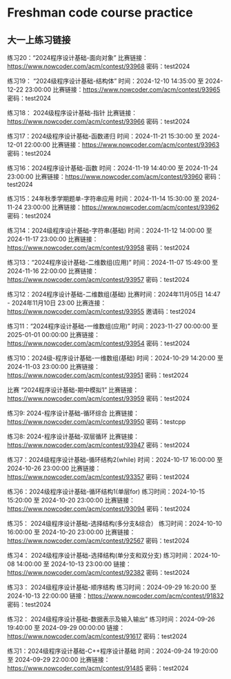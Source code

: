 # Freshman code course practice
## 大一上练习链接  
练习20：“2024程序设计基础-面向对象”
比赛链接：https://www.nowcoder.com/acm/contest/93968
密码：test2024

练习19： “2024级程序设计基础-结构体”
时间：2024-12-10 14:35:00 至 2024-12-22 23:00:00
比赛链接：https://www.nowcoder.com/acm/contest/93965
密码：test2024

练习18： 2024级程序设计基础-指针
比赛链接：https://www.nowcoder.com/acm/contest/93966
密码：test2024

练习17：2024级程序设计基础-函数递归
时间：2024-11-21 15:30:00 至 2024-12-01 22:00:00
比赛链接：https://www.nowcoder.com/acm/contest/93963
密码：test2024

练习16：2024程序设计基础-函数
时间：2024-11-19 14:40:00 至 2024-11-24 23:00:00
比赛链接：https://www.nowcoder.com/acm/contest/93960
密码：test2024

练习15：24年秋季学期题单-字符串应用
时间：2024-11-14 15:30:00 至 2024-11-24 23:00:00
比赛链接：https://www.nowcoder.com/acm/contest/93962
密码：test2024

练习14：2024级程序设计基础-字符串(基础)
时间：2024-11-12 14:00:00 至 2024-11-17 23:00:00
比赛链接：https://www.nowcoder.com/acm/contest/93958
密码：test2024

练习13：“2024程序设计基础-二维数组(应用)”
时间：2024-11-07 15:49:00 至 2024-11-16 22:00:00
比赛链接：https://www.nowcoder.com/acm/contest/93957
密码：test2024

练习12：2024程序设计基础-二维数组(基础)
比赛时间：2024年11月05日 14:47 - 2024年11月10日 23:00
比赛连接：https://www.nowcoder.com/acm/contest/93955
邀请码：test2024

练习11：“2024程序设计基础-一维数组(应用)”
时间：2023-11-27 00:00:00 至 2025-01-01 00:00:00
比赛链接：https://www.nowcoder.com/acm/contest/93954
密码：test2024  

练习10：2024级-程序设计基础-一维数组(基础)
时间：2024-10-29 14:20:00 至 2024-11-03 23:00:00
比赛链接：https://www.nowcoder.com/acm/contest/93951
密码：test2024  

比赛 “2024程序设计基础-期中模拟1”
比赛链接：https://www.nowcoder.com/acm/contest/93959
密码：test2024  

练习9: 2024-程序设计基础-循环综合
比赛链接：https://www.nowcoder.com/acm/contest/93950
密码：testcpp  

练习8: 2024-程序设计基础-双层循环
比赛链接：https://www.nowcoder.com/acm/contest/93947
密码：test2024  

练习7：2024级程序设计基础-循环结构2(while)
时间：2024-10-17 16:00:00 至 2024-10-26 23:00:00 
比赛链接：https://www.nowcoder.com/acm/contest/93357
密码：test2024

练习6：2024级程序设计基础-循环结构1(单层for)
练习时间：2024-10-15 15:20:00 至 2024-10-20 23:00:00
比赛链接：https://www.nowcoder.com/acm/contest/93094
密码：test2024


练习5：  2024级程序设计基础-选择结构(多分支&综合）
练习时间：2024-10-10 16:00:00 至 2024-10-20 23:00:00
比赛链接：https://www.nowcoder.com/acm/contest/92567
密码：test2024


练习4：  2024级程序设计基础-选择结构(单分支和双分支)
练习时间：2024-10-08 14:00:00 至 2024-10-13 23:00:00
链接：https://www.nowcoder.com/acm/contest/92382
密码：test2024


练习3： 2024级程序设计基础-顺序结构
练习时间：2024-09-29 16:20:00 至 2024-10-13 22:00:00
链接：https://www.nowcoder.com/acm/contest/91832
密码：test2024

练习2： 2024级程序设计基础-数据表示及输入输出”
练习时间：2024-09-26 19:40:00 至 2024-09-29 00:00:00
链接：https://www.nowcoder.com/acm/contest/91617
密码：test2024

练习1：2024级程序设计基础-C++程序设计基础
时间：2024-09-24 19:20:00 至 2024-09-29 22:00:00
比赛链接：https://www.nowcoder.com/acm/contest/91485
密码：test2024  
          
  
